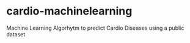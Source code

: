 # cardio-machinelearning
Machine Learning Algorhytm to predict Cardio Diseases using a public dataset
